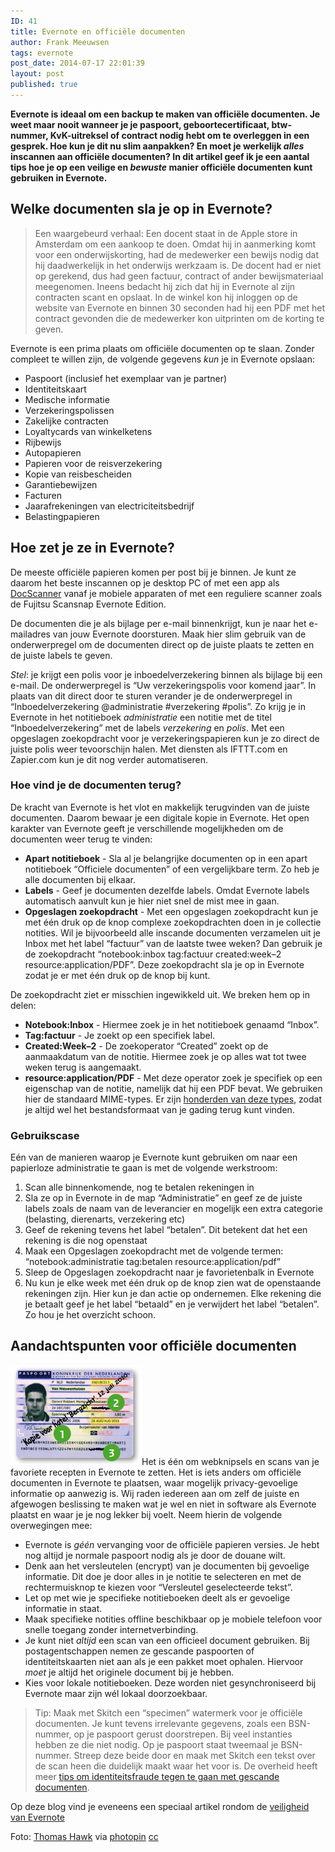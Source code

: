 ```yaml
---
ID: 41
title: Evernote en officiële documenten
author: Frank Meeuwsen
tags: evernote
post_date: 2014-07-17 22:01:39
layout: post
published: true
---
```

<strong>Evernote is ideaal om een backup te maken van officiële documenten. Je weet maar nooit wanneer je je paspoort, geboortecertificaat, btw-nummer, KvK-uitreksel of contract nodig hebt om te overleggen in een gesprek. Hoe kun je dit nu slim aanpakken? En moet je werkelijk <em>alles</em> inscannen aan officiële documenten? In dit artikel geef ik je een aantal tips hoe je op een veilige en <em>bewuste</em> manier officiële documenten kunt gebruiken in Evernote.</strong>

<!--more-->

<h2 id="welkedocumentenslajeopinevernote">Welke documenten sla je op in Evernote?</h2>

<blockquote>Een waargebeurd verhaal: Een docent staat in de Apple store in Amsterdam om een aankoop te doen. Omdat hij in aanmerking komt voor een onderwijskorting, had de medewerker een bewijs nodig dat hij daadwerkelijk in het onderwijs werkzaam is. De docent had er niet op gerekend, dus had geen factuur, contract of ander bewijsmateriaal meegenomen. Ineens bedacht hij zich dat hij in Evernote al zijn contracten scant en opslaat. In de winkel kon hij inloggen op de website van Evernote en binnen 30 seconden had hij een PDF met het contract gevonden die de medewerker kon uitprinten om de korting te geven.</blockquote>

Evernote is een prima plaats om officiële documenten op te slaan. Zonder compleet te willen zijn, de volgende gegevens <em>kun</em> je in Evernote opslaan:

<ul>
    <li>Paspoort (inclusief het exemplaar van je partner)</li>
    <li>Identiteitskaart</li>
    <li>Medische informatie</li>
    <li>Verzekeringspolissen</li>
    <li>Zakelijke contracten</li>
    <li>Loyaltycards van winkelketens</li>
    <li>Rijbewijs</li>
    <li>Autopapieren</li>
    <li>Papieren voor de reisverzekering</li>
    <li>Kopie van reisbescheiden</li>
    <li>Garantiebewijzen</li>
    <li>Facturen</li>
    <li>Jaarafrekeningen van electriciteitsbedrijf</li>
    <li>Belastingpapieren</li>
</ul>

<h2 id="hoezetjezeinevernote">Hoe zet je ze in Evernote?</h2>

De meeste officiële papieren komen per post bij je binnen. Je kunt ze daarom het beste inscannen op je desktop PC of met een app als <a href="http://clkuk.tradedoubler.com/click?p=24371&amp;a=2064103&amp;url=http%3A%2F%2Fitunes.apple.com%2Fnl%2Fapp%2Fdocscanner%2Fid312391317%3Fmt%3D8%26uo%3D4%26partnerId%3D2003">DocScanner</a> vanaf je mobiele apparaten of met een reguliere scanner zoals de Fujitsu Scansnap Evernote Edition.

De documenten die je als bijlage per e-mail binnenkrijgt, kun je naar het e-mailadres van jouw Evernote doorsturen. Maak hier slim gebruik van de onderwerpregel om de documenten direct op de juiste plaats te zetten en de juiste labels te geven.

<em>Stel</em>: je krijgt een polis voor je inboedelverzekering binnen als bijlage bij een e-mail. De onderwerpregel is “Uw verzekeringspolis voor komend jaar”. In plaats van dit direct door te sturen verander je de onderwerpregel in “Inboedelverzekering @administratie #verzekering #polis”.
Zo krijg je in Evernote in het notitieboek <em>administratie</em> een notitie met de titel “Inboedelverzekering” met de labels <em>verzekering</em> en <em>polis</em>. Met een opgeslagen zoekopdracht voor je verzekeringspapieren kun je zo direct de juiste polis weer tevoorschijn halen. Met diensten als IFTTT.com en Zapier.com kun je dit nog verder automatiseren.

<h3 id="hoevindjededocumententerug">Hoe vind je de documenten terug?</h3>

De kracht van Evernote is het vlot en makkelijk terugvinden van de juiste documenten. Daarom bewaar je een digitale kopie in Evernote. Het open karakter van Evernote geeft je verschillende mogelijkheden om de documenten weer terug te vinden:

<ul>
    <li><strong>Apart notitieboek</strong> - Sla al je belangrijke documenten op in een apart notitieboek “Officiele documenten” of een vergelijkbare term. Zo heb je alle documenten bij elkaar.</li>
    <li><strong>Labels</strong> - Geef je documenten dezelfde labels. Omdat Evernote labels automatisch aanvult kun je hier niet snel de mist mee in gaan.</li>
    <li><strong>Opgeslagen zoekopdracht</strong> - Met een opgeslagen zoekopdracht kun je met één druk op de knop complexe zoekopdrachten doen in je collectie notities. Wil je bijvoorbeeld alle inscande documenten verzamelen uit je Inbox met het label “factuur” van de laatste twee weken? Dan gebruik je de zoekopdracht “notebook:inbox tag:factuur created:week–2 resource:application/PDF”. Deze zoekopdracht sla je op in Evernote zodat je er met één druk op de knop bij kunt.</li>
</ul>

De zoekopdracht ziet er misschien ingewikkeld uit. We breken hem op in delen:

<ul>
    <li><strong>Notebook:Inbox</strong> - Hiermee zoek je in het notitieboek genaamd “Inbox”.</li>
    <li><strong>Tag:factuur</strong> - Je zoekt op een specifiek label.</li>
    <li><strong>Created:Week–2</strong> - De zoekoperator “Created” zoekt op de aanmaakdatum van de notitie. Hiermee zoek je op alles wat tot twee weken terug is aangemaakt.</li>
    <li><strong>resource:application/PDF</strong> - Met deze operator zoek je specifiek op een eigenschap van de notitie, namelijk dat hij een PDF bevat. We gebruiken hier de standaard MIME-types. Er zijn <a href="http://hul.harvard.edu/ois/systems/wax/wax-public-help/mimetypes.htm">honderden van deze types</a>, zodat je altijd wel het bestandsformaat van je gading terug kunt vinden.</li>
</ul>

<h3 id="gebruikscase">Gebruikscase</h3>

Eén van de manieren waarop je Evernote kunt gebruiken om naar een papierloze administratie te gaan is met de volgende werkstroom:

<ol>
    <li>Scan alle binnenkomende, nog te betalen rekeningen in</li>
    <li>Sla ze op in Evernote in de map “Administratie” en geef ze de juiste labels zoals de naam van de leverancier en mogelijk een extra categorie (belasting, dierenarts, verzekering etc)</li>
    <li>Geef de rekening tevens het label “betalen”. Dit betekent dat het een rekening is die nog openstaat</li>
    <li>Maak een Opgeslagen zoekopdracht met de volgende termen: “notebook:administratie tag:betalen resource:application/pdf”</li>
    <li>Sleep de Opgeslagen zoekopdracht naar je favorietenbalk in Evernote</li>
    <li>Nu kun je elke week met één druk op de knop zien wat de openstaande rekeningen zijn. Hier kun je dan actie op ondernemen. Elke rekening die je betaalt geef je het label “betaald” en je verwijdert het label “betalen”. Zo hou je het overzicht schoon.</li>
</ol>

<h2 id="aandachtspuntenvoorofficiëledocumenten">Aandachtspunten voor officiële documenten</h2>

<img class="alignleft size-full wp-image-43" src="/images/2014/07/306_Kopie_paspoort_hotel.png" alt="306_Kopie_paspoort_hotel" width="210" height="160" />Het is één om webknipsels en scans van je favoriete recepten in Evernote te zetten. Het is iets anders om officiële documenten in Evernote te plaatsen, waar mogelijk privacy-gevoelige informatie op aanwezig is. Wij raden iedereen aan om zelf de juiste en afgewogen beslissing te maken wat je wel en niet in software als Evernote plaatst en waar je je nog lekker bij voelt. Neem hierin de volgende overwegingen mee:

<ul>
    <li>Evernote is <em>géén</em> vervanging voor de officiële papieren versies. Je hebt nog altijd je normale paspoort nodig als je door de douane wilt.</li>
    <li>Denk aan het versleutelen (encrypt) van je documenten bij gevoelige informatie. Dit doe je door alles in je notitie te selecteren en met de rechtermuisknop te kiezen voor “Versleutel geselecteerde tekst”.</li>
    <li>Let op met wie je specifieke notitieboeken deelt als er gevoelige informatie in staat.</li>
    <li>Maak specifieke notities offline beschikbaar op je mobiele telefoon voor snelle toegang zonder internetverbinding.</li>
    <li>Je kunt niet <em>altijd</em> een scan van een officieel document gebruiken. Bij postagentschappen nemen ze gescande paspoorten of identiteitskaarten niet aan als je een pakket moet ophalen. Hiervoor <em>moet</em> je altijd het originele document bij je hebben.</li>
    <li>Kies voor lokale notitieboeken. Deze worden niet gesynchroniseerd bij Evernote maar zijn wél lokaal doorzoekbaar.</li>
</ul>

<blockquote>Tip: Maak met Skitch een “specimen” watermerk voor je officiële documenten. Je kunt tevens irrelevante gegevens, zoals een BSN-nummer, op je paspoort gerust doorstrepen. Bij veel instanties hebben ze die niet nodig. Op je paspoort staat tweemaal je BSN-nummer. Streep deze beide door en maak met Skitch een tekst over de scan heen die duidelijk maakt waar het voor is. De overheid heeft meer <a href="http://www.overheid.nl/identiteitsfraude">tips om identiteitsfraude tegen te gaan met gescande documenten</a>.</blockquote>

Op deze blog vind je eveneens een speciaal artikel rondom de <a title="Over de veiligheid van Evernote" href="http://allesonthouden.nl/de-veiligheid-van-evernote/">veiligheid van Evernote</a>

Foto: <a href="https://www.flickr.com/photos/thomashawk/12844489745/">Thomas Hawk</a> via <a href="http://photopin.com">photopin</a> <a href="http://creativecommons.org/licenses/by-nc/2.0/">cc</a>
